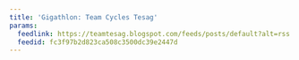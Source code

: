 ```yaml
---
title: 'Gigathlon: Team Cycles Tesag'
params:
  feedlink: https://teamtesag.blogspot.com/feeds/posts/default?alt=rss
  feedid: fc3f97b2d823ca508c3500dc39e2447d
---
```

